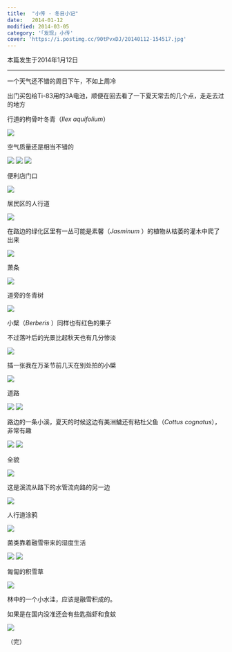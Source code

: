 ```yaml
---
title:  "小传 · 冬日小记"
date:   2014-01-12
modified: 2014-03-05
category: '｢发现｣ 小传'
cover: 'https://i.postimg.cc/90tPvxDJ/20140112-154517.jpg'
---
```

本篇发生于2014年1月12日

---

一个天气还不错的周日下午，不如上周冷

出门买包给Ti-83用的3A电池，顺便在回去看了一下夏天常去的几个点，走走去过的地方

行道的枸骨叶冬青（<i>Ilex aquifolium</i>）

<img class='disc' src='https://i.postimg.cc/fRMqTdZV/20140112-152629.jpg'>

空气质量还是相当不错的

<img class='disc' src='https://i.postimg.cc/kXQhmsrr/20140112-152652.jpg'>

<img class='disc' src='https://i.postimg.cc/0NBVfHSS/20140112-152655.jpg'>

<img class='disc' src='https://i.postimg.cc/VN67XcJ1/20140112-152905.jpg'>

便利店门口

<img class='disc' src='https://i.postimg.cc/15hY2Tjc/20140112-153112.jpg'>

居民区的人行道

<img class='disc' src='https://i.postimg.cc/7ZXsCLYm/20140112-153643.jpg'>

在路边的绿化区里有一丛可能是素馨（<i>Jasminum </i>）的植物从枯萎的灌木中爬了出来

<img class='disc' src='https://i.postimg.cc/FztDtdDs/20140112-153813.jpg'>

萧条

<img class='disc' src='https://i.postimg.cc/JnHPdc32/20140112-153953.jpg'>

道旁的冬青树

<img class='disc' src='https://i.postimg.cc/HnQ3TYh0/20140112-154001.jpg'>

小檗（<i>Berberis </i>）同样也有红色的果子

不过落叶后的光景比起秋天也有几分惨淡

<img class='disc' src='https://i.postimg.cc/8kWZR4zF/20140112-154008.jpg'>


插一张我在万圣节前几天在别处拍的小檗


<img class='disc' src='https://i.postimg.cc/DwmsgfPC/DSC-7941.jpg'>

道路

<img class='disc' src='https://i.postimg.cc/DyP5Dzsn/20140112-154015.jpg'>

<img class='disc' src='https://i.postimg.cc/90tPvxDJ/20140112-154517.jpg'>

路边的一条小溪，夏天的时候这边有美洲鱥还有粘杜父鱼（<i>Cottus cognatus</i>），非常有趣

<img class='disc' src='https://i.postimg.cc/P5fKkkzZ/20140112-154649.jpg'>

<img class='disc' src='https://i.postimg.cc/jS8cxkZ1/20140112-154729.jpg'>

全貌

<img class='disc' src='https://i.postimg.cc/6qNLbsp8/20140112-154654.jpg'>

这是溪流从路下的水管流向路的另一边

<img class='disc' src='https://i.postimg.cc/1tFrKRsx/20140112-154819.jpg'>

人行道涂鸦

<img class='disc' src='https://i.postimg.cc/sDm9mNd2/20140112-155220.jpg'>

菌类靠着融雪带来的湿度生活

<img class='disc' src='https://i.postimg.cc/VkN9VWmW/20140112-155427.jpg'>

<img class='disc' src='https://i.postimg.cc/kGc8jBHH/20140112-155748.jpg'>

匍匐的积雪草

<img class='disc' src='https://i.postimg.cc/B622KhB4/20140112-155537.jpg'>

林中的一个小水洼，应该是融雪积成的。

如果是在国内没准还会有些匙指虾和食蚊

<img class='disc' src='https://i.postimg.cc/bNmkkSkD/20140112-155546.jpg'>

（完）
